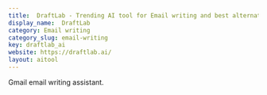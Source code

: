 ```yaml
---
title:  DraftLab - Trending AI tool for Email writing and best alternatives
display_name:  DraftLab
category: Email writing
category_slug: email-writing
key: draftlab_ai
website: https://draftlab.ai/
layout: aitool
---
```


Gmail email writing assistant.
